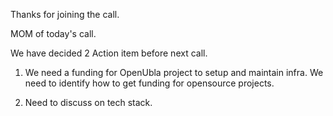 Thanks for joining the call. 

MOM of today's call.

We have decided 2 Action item before next call.

1. We need a funding for OpenUbla project to setup and maintain infra. We need to identify how to get funding for opensource projects.

2. Need to discuss on tech stack.
